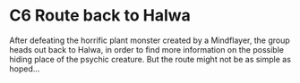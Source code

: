 # C6 Route back to Halwa



After defeating the horrific plant monster created by a Mindflayer, the group heads out back to Halwa, in order to find more information on the possible hiding place of the psychic creature. But the route might not be as simple as hoped...



